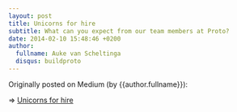 ```yaml
---
layout: post
title: Unicorns for hire
subtitle: What can you expect from our team members at Proto?
date: 2014-02-10 15:48:46 +0200
author:
  fullname: Auke van Scheltinga
  disqus: buildproto
---
```


Originally posted on Medium (by {{author.fullname}}):

=> [Unicorns for hire](https://medium.com/proto-venture-technology/unicorns-for-hire-b0d3f86fc807#.9tqdudg2l) 

